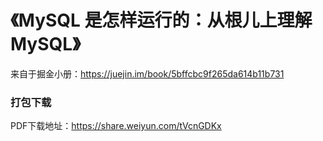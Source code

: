 # 《MySQL 是怎样运行的：从根儿上理解 MySQL》
来自于掘金小册：https://juejin.im/book/5bffcbc9f265da614b11b731

### 打包下载
PDF下载地址：https://share.weiyun.com/tVcnGDKx